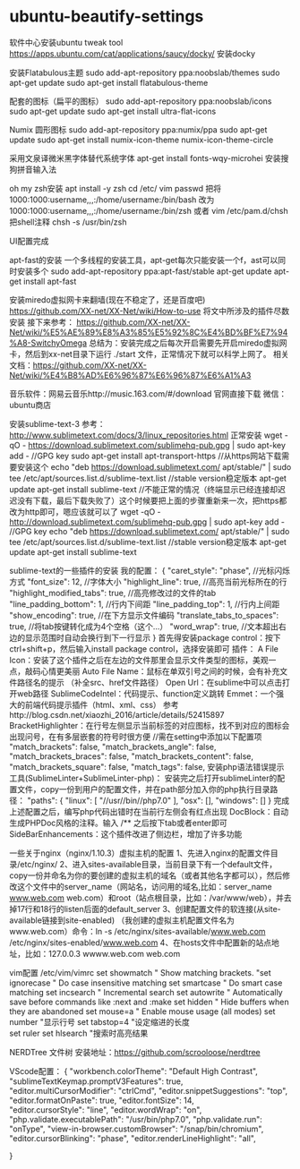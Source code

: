# ubuntu-beautify-settings
软件中心安装ubuntu tweak tool
https://apps.ubuntu.com/cat/applications/saucy/docky/  安装docky

安装Flatabulous主题
sudo add-apt-repository ppa:noobslab/themes
sudo apt-get update
sudo apt-get install flatabulous-theme

配套的图标（扁平的图标）
sudo add-apt-repository ppa:noobslab/icons
sudo apt-get update
sudo apt-get install ultra-flat-icons

Numix 圆形图标
sudo add-apt-repository ppa:numix/ppa
sudo apt-get update
sudo apt-get install numix-icon-theme numix-icon-theme-circle

采用文泉译微米黑字体替代系统字体
apt-get install fonts-wqy-microhei
安装搜狗拼音输入法

oh my zsh安装
apt install -y zsh
cd /etc/ 
vim passwd
把将   1000:1000:username,,,:/home/username:/bin/bash  改为 1000:1000:username,,,:/home/username:/bin/zsh
或者
vim /etc/pam.d/chsh   把shell注释
chsh -s /usr/bin/zsh

UI配置完成


apt-fast的安装  一个多线程的安装工具，apt-get每次只能安装一个f，ast可以同时安装多个
sudo add-apt-repository ppa:apt-fast/stable
apt-get update
apt-get install apt-fast

安装miredo虚拟网卡来翻墙(现在不稳定了，还是百度吧)
https://github.com/XX-net/XX-Net/wiki/How-to-use  将文中所涉及的插件尽数安装
接下来参考：
https://github.com/XX-net/XX-Net/wiki/%E5%AE%89%E8%A3%85%E5%92%8C%E4%BD%BF%E7%94%A8-SwitchyOmega
总结为：安装完成之后每次开启需要先开启miredo虚拟网卡，然后到xx-net目录下运行 ./start 文件，正常情况下就可以科学上网了。
相关文档：https://github.com/XX-net/XX-Net/wiki/%E4%B8%AD%E6%96%87%E6%96%87%E6%A1%A3

音乐软件：网易云音乐http://music.163.com/#/download  官网直接下载
微信：ubuntu商店

安装sublime-text-3
参考：http://www.sublimetext.com/docs/3/linux_repositories.html
正常安装
wget -qO - https://download.sublimetext.com/sublimehq-pub.gpg | sudo apt-key add -    //GPG key
sudo apt-get install apt-transport-https  //从https网站下载需要安装这个
echo "deb https://download.sublimetext.com/ apt/stable/" | sudo tee /etc/apt/sources.list.d/sublime-text.list   //stable version稳定版本
apt-get update
apt-get install sublime-text
//不能正常的情况（终端显示已经连接却迟迟没有下载，最后下载失败了）这个时候要把上面的步骤重新来一次，把https都改为http即可，嗯应该就可以了
wget -qO - http://download.sublimetext.com/sublimehq-pub.gpg | sudo apt-key add -    //GPG key
echo "deb https://download.sublimetext.com/ apt/stable/" | sudo tee /etc/apt/sources.list.d/sublime-text.list   //stable version稳定版本
apt-get update
apt-get install sublime-text

sublime-text的一些插件的安装
我的配置：
{
    "caret_style": "phase",  //光标闪烁方式
    "font_size": 12,  //字体大小
    "highlight_line": true,  //高亮当前光标所在的行
    "highlight_modified_tabs": true,   //高亮修改过的文件的tab
    "line_padding_bottom": 1,  //行内下间距
    "line_padding_top": 1,  //行内上间距
    "show_encoding": true,  //在下方显示文件编码
    "translate_tabs_to_spaces": true,  //将tab按键转化成为4个空格（这个...）
    "word_wrap": true,  //文本超出右边的显示范围时自动会换行到下一行显示
}
首先得安装package control：按下ctrl+shift+p，然后输入install package control，选择安装即可
插件：
A File Icon：安装了这个插件之后在左边的文件那里会显示文件类型的图标，美观一点，敲码心情更美丽
Auto File Name：鼠标在单双引号之间的时候，会有补充文件路径名的提示 （补全src、href文件路径）
Open Url：在sublime中可以点击打开web路径
SublimeCodeIntel：代码提示、function定义跳转
Emmet：一个强大的前端代码提示插件（html、xml、css）  参考http://blog.csdn.net/xiaozhi_2016/article/details/52415897
BracketHighlighter：在行号左侧显示当前标签的对应图标，找不到对应的图标会出现问号，在有多层嵌套的符号时很方便
//需在setting中添加以下配置项
"match_brackets": false,
"match_brackets_angle": false,
"match_brackets_braces": false,
"match_brackets_content": false,
"match_brackets_square": false,
"match_tags": false,
安装php语法错误提示工具(SublimeLinter+SublimeLinter-php)：
安装完之后打开sublimeLinter的配置文件，copy一份到用户的配置文件，并在path部分加入你的php执行目录路径：
"paths": {
    "linux": [
        "//usr//bin//php7.0"
    ],
    "osx": [],
    "windows": []
}
完成上述配置之后，编写php代码出错时在当前行左侧会有红点出现
DocBlock：自动生成PHPDoc风格的注释。输入  /**   之后按下tab或者enter即可
SideBarEnhancements：这个插件改进了侧边栏，增加了许多功能


一些关于nginx（nginx/1.10.3）虚拟主机的配置
1、先进入nginx的配置文件目录/etc/nginx/
2、进入sites-available目录，当前目录下有一个default文件，copy一份并命名为你的要创建的虚拟主机的域名（或者其他名字都可以），然后修改这个文件中的server_name（网站名，访问用的域名,比如：server_name www.web.com web.com）和root（站点根目录，比如：/var/www/web），并去掉17行和18行的listen后面的default_server
3、创建配置文件的软连接(从site-available链接到site-enabled)  （我创建的虚拟主机配置文件名为www.web.com）命令：ln -s /etc/nginx/sites-available/www.web.com /etc/nginx/sites-enabled/www.web.com
4、在hosts文件中配置新的站点地址，比如：127.0.0.3 wwww.web.com web.com

vim配置
/etc/vim/vimrc
set showmatch       " Show matching brackets.
"set ignorecase     " Do case insensitive matching
set smartcase       " Do smart case matching
set incsearch      " Incremental search
set autowrite      " Automatically save before commands like :next and :make
set hidden     " Hide buffers when they are abandoned
set mouse=a        " Enable mouse usage (all modes)
set number	"显示行号
set tabstop=4   "设定缩进的长度  
set ruler
set hlsearch    "搜索时高亮结果

NERDTree 文件树
安装地址：https://github.com/scrooloose/nerdtree

VScode配置：
{
    "workbench.colorTheme": "Default High Contrast",
    "sublimeTextKeymap.promptV3Features": true,
    "editor.multiCursorModifier": "ctrlCmd",
    "editor.snippetSuggestions": "top",
    "editor.formatOnPaste": true,
    "editor.fontSize": 14,    
    "editor.cursorStyle": "line",
    "editor.wordWrap": "on",
    "php.validate.executablePath": "/usr/bin/php7.0",
    "php.validate.run": "onType",
    "view-in-browser.customBrowser": "/snap/bin/chromium",
    "editor.cursorBlinking": "phase",
    "editor.renderLineHighlight": "all",
    
}

